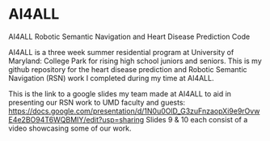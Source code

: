 # AI4ALL
AI4ALL Robotic Semantic Navigation and Heart Disease Prediction Code 

AI4ALL is a three week summer residential program at University of Maryland: College Park for rising high school juniors and seniors.
This is my github repository for the heart disease prediction and Robotic Semantic Navigation (RSN) work I completed during my time at AI4ALL. 

This is the link to a google slides my team made at AI4ALL to aid in presenting our RSN work to UMD faculty and guests: https://docs.google.com/presentation/d/1N0u0OlD_G3zuFnzaopXi9e9rOvwE4e2BO94T6WQBMIY/edit?usp=sharing 
Slides 9 & 10 each consist of a video showcasing some of our work. 


